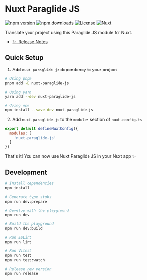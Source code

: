 # Nuxt Paraglide JS

[![npm version][npm-version-src]][npm-version-href]
[![npm downloads][npm-downloads-src]][npm-downloads-href]
[![License][license-src]][license-href]
[![Nuxt][nuxt-src]][nuxt-href]

Translate your project using this Paraglide JS module for Nuxt.

- [✨ &nbsp;Release Notes](/CHANGELOG.md)

## Quick Setup

1. Add `nuxt-paraglide-js` dependency to your project

```bash
# Using pnpm
pnpm add -D nuxt-paraglide-js

# Using yarn
yarn add --dev nuxt-paraglide-js

# Using npm
npm install --save-dev nuxt-paraglide-js
```

2. Add `nuxt-paraglide-js` to the `modules` section of `nuxt.config.ts`

```js
export default defineNuxtConfig({
  modules: [
    'nuxt-paraglide-js'
  ]
})
```

That's it! You can now use Nuxt Paraglide JS in your Nuxt app ✨

## Development

```bash
# Install dependencies
npm install

# Generate type stubs
npm run dev:prepare

# Develop with the playground
npm run dev

# Build the playground
npm run dev:build

# Run ESLint
npm run lint

# Run Vitest
npm run test
npm run test:watch

# Release new version
npm run release
```

<!-- Badges -->
[npm-version-src]: https://img.shields.io/npm/v/nuxt-paraglide-js/latest.svg?style=flat&colorA=18181B&colorB=28CF8D
[npm-version-href]: https://npmjs.com/package/nuxt-paraglide-js

[npm-downloads-src]: https://img.shields.io/npm/dm/nuxt-paraglide-js.svg?style=flat&colorA=18181B&colorB=28CF8D
[npm-downloads-href]: https://npmjs.com/package/nuxt-paraglide-js

[license-src]: https://img.shields.io/npm/l/nuxt-paraglide-js.svg?style=flat&colorA=18181B&colorB=28CF8D
[license-href]: https://npmjs.com/package/nuxt-paraglide-js

[nuxt-src]: https://img.shields.io/badge/Nuxt-18181B?logo=nuxt.js
[nuxt-href]: https://nuxt.com
